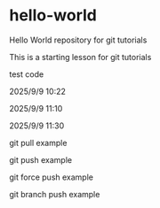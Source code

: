 # hello-world
Hello World repository for git tutorials

This is a starting lesson for git tutorials

test code

2025/9/9 10:22

2025/9/9 11:10

2025/9/9 11:30

git pull example

git push example

git force push example

git branch push example